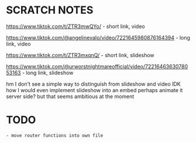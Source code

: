 # SCRATCH NOTES

https://www.tiktok.com/t/ZTR3mwQYo/ - short link, video

https://www.tiktok.com/@angelinevalo/video/7221645980876164394 - long link, video

https://www.tiktok.com/t/ZTR3mxqnQ/ - short link, slideshow

https://www.tiktok.com/@urworstnightmareofficial/video/7221646363078053163 - long link, slideshow

hm
I don't see a simple way to distinguish from slideshow and video
IDK how I would even implement slideshow into an embed
perhaps animate it server side?
but that seems ambitious at the moment

# TODO

    - move router functions into own file
